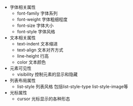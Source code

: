 - 字体相关属性
  - font-family 字体系列
  - font-weight 字体粗细程度
  - font-size 字体大小
  - font-style 字体风格
- 文本相关属性
  - text-indent 文本缩进
  - text-align 文本对齐方式
  - line-height 行高
  - color 文本颜色
- 元素可见性
  - visibility 控制元素的显示和隐藏
- 列表布局属性
  - list-style 列表风格 包括list-style-type list-style-image等
- 光标属性
  - cursor 光标显示的各种形态